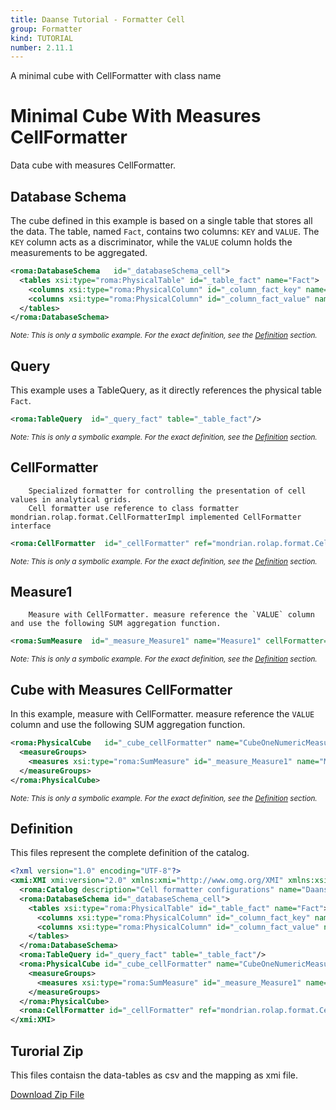 ```yaml
---
title: Daanse Tutorial - Formatter Cell
group: Formatter
kind: TUTORIAL
number: 2.11.1
---
```

A minimal cube with CellFormatter with class name


# Minimal Cube With Measures CellFormatter

Data cube with measures CellFormatter.


## Database Schema

The cube defined in this example is based on a single table that stores all the data. The table, named `Fact`, contains two columns: `KEY` and `VALUE`.
The `KEY` column acts as a discriminator, while the `VALUE` column holds the measurements to be aggregated.


```xml
<roma:DatabaseSchema   id="_databaseSchema_cell">
  <tables xsi:type="roma:PhysicalTable" id="_table_fact" name="Fact">
    <columns xsi:type="roma:PhysicalColumn" id="_column_fact_key" name="KEY"/>
    <columns xsi:type="roma:PhysicalColumn" id="_column_fact_value" name="VALUE" type="Integer"/>
  </tables>
</roma:DatabaseSchema>

```
*<small>Note: This is only a symbolic example. For the exact definition, see the [Definition](#definition) section.</small>*
## Query

This example uses a TableQuery, as it directly references the physical table `Fact`.


```xml
<roma:TableQuery  id="_query_fact" table="_table_fact"/>

```
*<small>Note: This is only a symbolic example. For the exact definition, see the [Definition](#definition) section.</small>*
## CellFormatter

        Specialized formatter for controlling the presentation of cell values in analytical grids.
        Cell formatter use reference to class formatter mondrian.rolap.format.CellFormatterImpl implemented CellFormatter interface


```xml
<roma:CellFormatter  id="_cellFormatter" ref="mondrian.rolap.format.CellFormatterImpl"/>

```
*<small>Note: This is only a symbolic example. For the exact definition, see the [Definition](#definition) section.</small>*
## Measure1

        Measure with CellFormatter. measure reference the `VALUE` column and use the following SUM aggregation function.


```xml
<roma:SumMeasure  id="_measure_Measure1" name="Measure1" cellFormatter="_cellFormatter" formatString="Standard" column="_column_fact_value"/>

```
*<small>Note: This is only a symbolic example. For the exact definition, see the [Definition](#definition) section.</small>*
## Cube with Measures CellFormatter

In this example, measure with CellFormatter. measure reference the `VALUE` column and use the following SUM aggregation function.


```xml
<roma:PhysicalCube   id="_cube_cellFormatter" name="CubeOneNumericMeasureDifferentDataTypes" query="_query_fact">
  <measureGroups>
    <measures xsi:type="roma:SumMeasure" id="_measure_Measure1" name="Measure1" cellFormatter="_cellFormatter" formatString="Standard" column="_column_fact_value"/>
  </measureGroups>
</roma:PhysicalCube>

```
*<small>Note: This is only a symbolic example. For the exact definition, see the [Definition](#definition) section.</small>*

## Definition

This files represent the complete definition of the catalog.

```xml
<?xml version="1.0" encoding="UTF-8"?>
<xmi:XMI xmi:version="2.0" xmlns:xmi="http://www.omg.org/XMI" xmlns:xsi="http://www.w3.org/2001/XMLSchema-instance" xmlns:roma="https://www.daanse.org/spec/org.eclipse.daanse.rolap.mapping">
  <roma:Catalog description="Cell formatter configurations" name="Daanse Tutorial - Formatter Cell" cubes="_cube_cellFormatter" dbschemas="_databaseSchema_cell"/>
  <roma:DatabaseSchema id="_databaseSchema_cell">
    <tables xsi:type="roma:PhysicalTable" id="_table_fact" name="Fact">
      <columns xsi:type="roma:PhysicalColumn" id="_column_fact_key" name="KEY"/>
      <columns xsi:type="roma:PhysicalColumn" id="_column_fact_value" name="VALUE" type="Integer"/>
    </tables>
  </roma:DatabaseSchema>
  <roma:TableQuery id="_query_fact" table="_table_fact"/>
  <roma:PhysicalCube id="_cube_cellFormatter" name="CubeOneNumericMeasureDifferentDataTypes" query="_query_fact">
    <measureGroups>
      <measures xsi:type="roma:SumMeasure" id="_measure_Measure1" name="Measure1" cellFormatter="_cellFormatter" formatString="Standard" column="_column_fact_value"/>
    </measureGroups>
  </roma:PhysicalCube>
  <roma:CellFormatter id="_cellFormatter" ref="mondrian.rolap.format.CellFormatterImpl"/>
</xmi:XMI>

```



## Turorial Zip
This files contaisn the data-tables as csv and the mapping as xmi file.

<a href="./zip/tutorial.formatter.cell.zip" download>Download Zip File</a>
